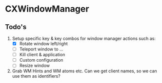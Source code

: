 # CXWindowManager



## Todo's
1. Setup specific key & key combos for window manager actions such as:
   - [x] Rotate window left/right
   - [ ] Teleport window to ...
   - [ ] Kill client & application
   - [ ] Custom configuration
   - [ ] Resize window
  
2. Grab WM Hints and WM atoms etc. Can we get client names, so we can use them as identifiers? 